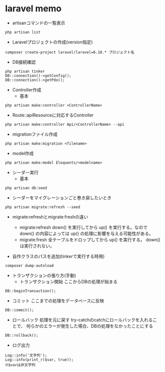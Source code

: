 # laravel memo
- artisanコマンドの一覧表示
```
php artisan list
```
- Laravelプロジェクトの作成(version指定)
```
composer create-project laravel/laravel=6.18.* プロジェクト名
```

- DB接続確認
```
php artisan tinker
DB::connection()->getConfig();
DB::connection()->getPdo();
```

- Controller作成
  - 基本
```
php artisan make:controller <ControllerName>
```

  - Route::apiResourceに対応するController
```
php artisan make:controller Api/<ControllerName> --api
```

- migrationファイル作成
```
php artisan make:migration <filename>
```

- model作成
```
php artisan make:model Eloquents/<modelname>
```

- シーダー実行
  - 基本
```
php artisan db:seed
```
  - シーダーをマイグレーションごと巻き戻したいとき
```
php artisan migrate:refresh --seed
```

- migrate:refreshとmigrate:freshの違い
  - migrate:refresh
    down() を実行してから up() を実行する。なので down() の内容によっては up() の処理に影響を与える可能性がある。
  - migrate:fresh
    全テーブルをドロップしてから up() を実行する。 down() は実行されない。

- 自作クラスのパスを追加(tinkerで実行する時用)
```
composer dump-autoload
```

- トランザクションの張り方(手動)
  - トランザクション開始
ここからDBの処理が始まる
```
DB::beginTransaction();
```
  - コミット
ここまでの処理をデータベースに反映
```
DB::commit();
```
  - ロールバック
処理を元に戻す
try-catchのcatchにロールバックを入れることで、
何らかのエラーが発生した場合、DBの処理をなかったことにする
```
DB::rollback();
```


- ログ出力
```
Log::info('文字列');
Log::info(print_r($var, true));
※$varは非文字列
```
